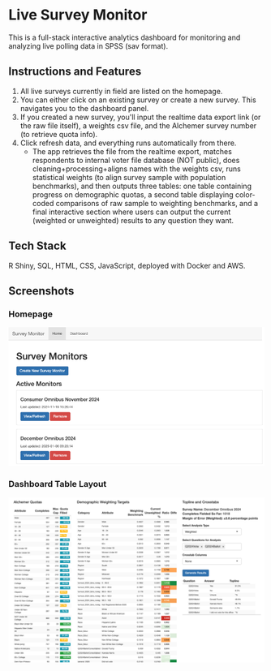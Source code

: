 # Live Survey Monitor

This is a full-stack interactive analytics dashboard for monitoring and analyzing live polling data in SPSS (sav format). 

## Instructions and Features

1. All live surveys currently in field are listed on the homepage.
2. You can either click on an existing survey or create a new survey. This navigates you to the dashboard panel.
3. If you created a new survey, you'll input the realtime data export link (or the raw file itself), a weights csv file, and the Alchemer survey number (to retrieve quota info).
4. Click refresh data, and everything runs automatically from there.
     - The app retrieves the file from the realtime export, matches respondents to internal voter file database (NOT public),
       does cleaning+processing+aligns names with the weights csv, runs statistical weights (to align survey sample with population benchmarks),
       and then outputs three tables: one table containing progress on demographic quotas, a second table displaying color-coded comparisons of raw sample to weighting benchmarks,
       and a final interactive section where users can output the current (weighted or unweighted) results to any question they want.

## Tech Stack
R Shiny, SQL, HTML, CSS, JavaScript, deployed with Docker and AWS.

## Screenshots

### Homepage
![Homepage View](./images/Homepage.png)

### Dashboard Table Layout
![Dashboard View](./images/DashboardLayout.png)
